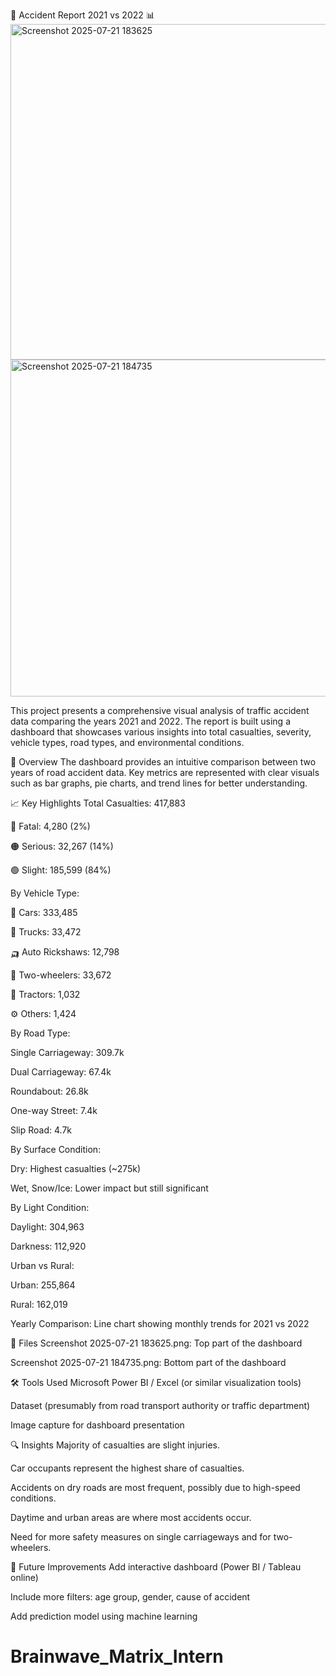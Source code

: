 🚗 Accident Report 2021 vs 2022 📊
<img width="1310" height="537" alt="Screenshot 2025-07-21 183625" src="https://github.com/user-attachments/assets/2cf24579-3581-46e3-a8d3-c58923143dfb" />
<img width="1314" height="539" alt="Screenshot 2025-07-21 184735" src="https://github.com/user-attachments/assets/c6563ee0-91d6-442a-9dcb-dac71a10780b" />

This project presents a comprehensive visual analysis of traffic accident data comparing the years 2021 and 2022. The report is built using a dashboard that showcases various insights into total casualties, severity, vehicle types, road types, and environmental conditions.

📌 Overview
The dashboard provides an intuitive comparison between two years of road accident data. Key metrics are represented with clear visuals such as bar graphs, pie charts, and trend lines for better understanding.

📈 Key Highlights
Total Casualties: 417,883

🔴 Fatal: 4,280 (2%)

🟠 Serious: 32,267 (14%)

🟢 Slight: 185,599 (84%)

By Vehicle Type:

🚗 Cars: 333,485

🚚 Trucks: 33,472

🛺 Auto Rickshaws: 12,798

🛵 Two-wheelers: 33,672

🚜 Tractors: 1,032

⚙️ Others: 1,424

By Road Type:

Single Carriageway: 309.7k

Dual Carriageway: 67.4k

Roundabout: 26.8k

One-way Street: 7.4k

Slip Road: 4.7k

By Surface Condition:

Dry: Highest casualties (~275k)

Wet, Snow/Ice: Lower impact but still significant

By Light Condition:

Daylight: 304,963

Darkness: 112,920

Urban vs Rural:

Urban: 255,864

Rural: 162,019

Yearly Comparison: Line chart showing monthly trends for 2021 vs 2022

📂 Files
Screenshot 2025-07-21 183625.png: Top part of the dashboard

Screenshot 2025-07-21 184735.png: Bottom part of the dashboard

🛠 Tools Used
Microsoft Power BI / Excel (or similar visualization tools)

Dataset (presumably from road transport authority or traffic department)

Image capture for dashboard presentation

🔍 Insights
Majority of casualties are slight injuries.

Car occupants represent the highest share of casualties.

Accidents on dry roads are most frequent, possibly due to high-speed conditions.

Daytime and urban areas are where most accidents occur.

Need for more safety measures on single carriageways and for two-wheelers.

🚀 Future Improvements
Add interactive dashboard (Power BI / Tableau online)

Include more filters: age group, gender, cause of accident

Add prediction model using machine learning

# Brainwave_Matrix_Intern
